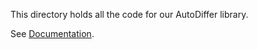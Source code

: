 This directory holds all the code for our AutoDiffer library.

See [Documentation](https://github.com/79-99/cs107-FinalProject/blob/master/docs/documentation.ipynb).